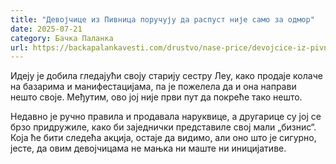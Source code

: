 ```yaml
---
title: "Девојчице из Пивница поручују да распуст није само за одмор"
date: 2025-07-21
category: Бачка Паланка
url: https://backapalankavesti.com/drustvo/nase-price/devojcice-iz-pivnica-porucuju-da-raspust-nije-samo-za-odmor/
---
```


Идеју је добила гледајући своју старију сестру Леу, како продаје колаче на базарима и манифестацијама, па је пожелела да и она направи нешто своје. Међутим, ово јој није први пут да покреће тако нешто.

Недавно је ручно правила и продавала наруквице, а другарице су јој се брзо придружиле, како би заједнички представиле свој мали „бизнис“. Која ће бити следећа акција, остаје да видимо, али оно што је сигурно, јесте, да овим девојчицама не мањка ни маште ни иницијативе.

